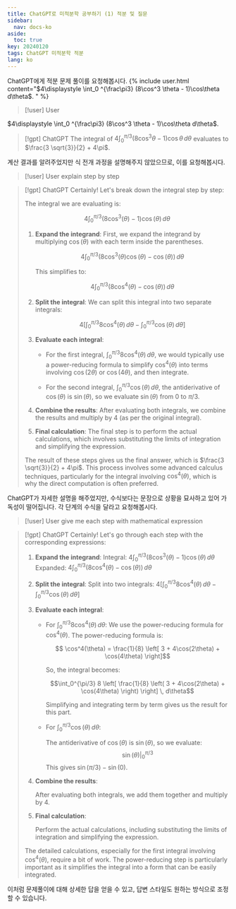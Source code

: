 ```yaml
---
title: ChatGPT로 미적분학 공부하기 (1) 적분 및 질문
sidebar:
  nav: docs-ko
aside:
  toc: true
key: 20240120
tags: ChatGPT 미적분학 적분
lang: ko
---
```


ChatGPT에게 적분 문제 풀이를 요청해봅시다.
{% include user.html content="$4\displaystyle \int_0 ^{\frac\pi3} (8\cos^3 \theta - 1)\cos\theta d\theta$. " %}

>[!user] User
> 
$4\displaystyle \int_0 ^{\frac\pi3} (8\cos^3 \theta - 1)\cos\theta d\theta$. 

>[!gpt] ChatGPT
> The integral of $4 \int_0^{\pi/3} (8\cos^3 \theta - 1)\cos\theta \, d\theta$ evaluates to $\frac{3 \sqrt{3}}{2} + 4\pi$.

계산 결과를 알려주었지만 식 전개 과정을 설명해주지 않았으므로, 이를 요청해봅시다.

>[!user] User
> explain step by step

>[!gpt] ChatGPT
>Certainly! Let's break down the integral step by step:
> 
> The integral we are evaluating is:
> 
> $$
> 4 \int_0^{\pi/3} (8\cos^3(\theta) - 1)\cos(\theta) \, d\theta
> $$
> 
> 1. **Expand the integrand**: First, we expand the integrand by multiplying $\cos(\theta)$ with each term inside the parentheses.
> 
>    $$
>    4 \int_0^{\pi/3} (8\cos^3(\theta)\cos(\theta) - \cos(\theta)) \, d\theta
>    $$
> 
>    This simplifies to:
> 
>    $$
>    4 \int_0^{\pi/3} (8\cos^4(\theta) - \cos(\theta)) \, d\theta
>    $$
> 
> 2. **Split the integral**: We can split this integral into two separate integrals:
> 
>    $$
>    4 \left[ \int_0^{\pi/3} 8\cos^4(\theta) \, d\theta - \int_0^{\pi/3} \cos(\theta) \, d\theta \right]
>    $$
> 
> 3. **Evaluate each integral**:
> 
>    - For the first integral, $\int_0^{\pi/3} 8\cos^4(\theta) \, d\theta$, we would typically use a power-reducing formula to simplify $\cos^4(\theta)$ into terms involving $\cos(2\theta)$ or $\cos(4\theta)$, and then integrate.
> 
>    - For the second integral, $\int_0^{\pi/3} \cos(\theta) \, d\theta$, the antiderivative of $\cos(\theta)$ is $\sin(\theta)$, so we evaluate $\sin(\theta)$ from $0$ to $\pi/3$.
> 
> 4. **Combine the results**: After evaluating both integrals, we combine the results and multiply by 4 (as per the original integral).
> 
> 5. **Final calculation**: The final step is to perform the actual calculations, which involves substituting the limits of integration and simplifying the expression.
> 
> The result of these steps gives us the final answer, which is $\frac{3 \sqrt{3}}{2} + 4\pi$. This process involves some advanced calculus techniques, particularly for the integral involving $\cos^4(\theta)$, which is why the direct computation is often preferred.
>

ChatGPT가 자세한 설명을 해주었지만, 수식보다는 문장으로 상황을 묘사하고 있어 가독성이 떨어집니다. 각 단계의 수식을 달라고 요청해봅시다.

>[!user] User
> give me each step with mathematical expression

>[!gpt] ChatGPT
> Certainly! Let's go through each step with the corresponding expressions:
> 
> 1. **Expand the integrand**:
>    Integral: $4 \int_0^{\pi/3} (8\cos^3(\theta) - 1)\cos(\theta) \, d\theta$
>    Expanded: $4 \int_0^{\pi/3} (8\cos^4(\theta) - \cos(\theta)) \, d\theta$
> 
> 2. **Split the integral**:
>    Split into two integrals: $4 \left[ \int_0^{\pi/3} 8\cos^4(\theta) \, d\theta - \int_0^{\pi/3} \cos(\theta) \, d\theta \right]$
> 
> 3. **Evaluate each integral**:
>    - For $\int_0^{\pi/3} 8\cos^4(\theta) \, d\theta$:
>      We use the power-reducing formula for $\cos^4(\theta)$. The power-reducing formula is:
> 
>      $$      \cos^4(\theta) = \frac{1}{8} \left[ 3 + 4\cos(2\theta) + \cos(4\theta) \right]$$
> 
>      So, the integral becomes:
> 
>      $$\int_0^{\pi/3} 8 \left[ \frac{1}{8} \left( 3 + 4\cos(2\theta) + \cos(4\theta) \right) \right] \, d\theta$$
> 
>      Simplifying and integrating term by term gives us the result for this part.
> 
>    - For $\int_0^{\pi/3} \cos(\theta) \, d\theta$:
> 
>      The antiderivative of $\cos(\theta)$ is $\sin(\theta)$, so we evaluate:
>      $$\sin(\theta) \Big|_0^{\pi/3}$$
>      This gives $\sin(\pi/3) - \sin(0)$.
> 
> 4. **Combine the results**:
> 
>    After evaluating both integrals, we add them together and multiply by 4.
> 
> 5. **Final calculation**:
> 
>    Perform the actual calculations, including substituting the limits of integration and simplifying the expression.
> 
> The detailed calculations, especially for the first integral involving $\cos^4(\theta)$, require a bit of work. The power-reducing step is particularly important as it simplifies the integral into a form that can be easily integrated.

이처럼 문제풀이에 대해 상세한 답을 얻을 수 있고, 답변 스타일도 원하는 방식으로 조정할 수 있습니다.